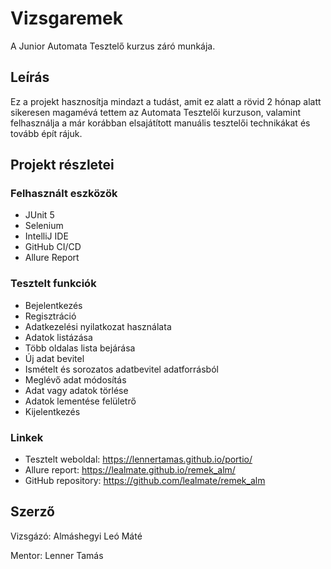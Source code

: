 # Vizsgaremek

A Junior Automata Tesztelő kurzus záró munkája.

## Leírás

Ez a projekt hasznosítja mindazt a tudást, amit ez alatt a rövid 2 hónap alatt sikeresen magamévá tettem az Automata Tesztelői kurzuson, valamint felhasználja a már korábban elsajátított manuális tesztelői technikákat és tovább épít rájuk.

## Projekt részletei

### Felhasznált eszközök

* JUnit 5
* Selenium
* IntelliJ IDE
* GitHub CI/CD
* Allure Report

### Tesztelt funkciók

* Bejelentkezés
* Regisztráció
* Adatkezelési nyilatkozat használata
* Adatok listázása
* Több oldalas lista bejárása
* Új adat bevitel
* Ismételt és sorozatos adatbevitel adatforrásból
* Meglévő adat módosítás
* Adat vagy adatok törlése
* Adatok lementése felületrő
* Kijelentkezés

### Linkek

* Tesztelt weboldal: https://lennertamas.github.io/portio/
* Allure report: https://lealmate.github.io/remek_alm/
* GitHub repository: https://github.com/lealmate/remek_alm

## Szerző

Vizsgázó: Almáshegyi Leó Máté

Mentor: Lenner Tamás